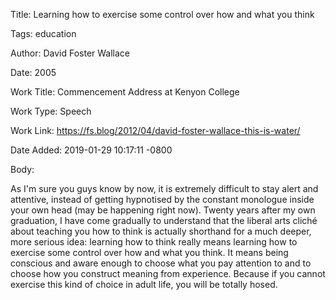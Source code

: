 Title:  Learning how to exercise some control over how and what you think

Tags:   education

Author: David Foster Wallace

Date:   2005

Work Title: Commencement Address at Kenyon College

Work Type: Speech

Work Link: https://fs.blog/2012/04/david-foster-wallace-this-is-water/

Date Added: 2019-01-29 10:17:11 -0800

Body: 

As I'm sure you guys know by now, it is extremely difficult to stay alert and attentive, instead of getting hypnotised by the constant monologue inside your own head (may be happening right now). Twenty years after my own graduation, I have come gradually to understand that the liberal arts cliché about teaching you how to think is actually shorthand for a much deeper, more serious idea: learning how to think really means learning how to exercise some control over how and what you think. It means being conscious and aware enough to choose what you pay attention to and to choose how you construct meaning from experience. Because if you cannot exercise this kind of choice in adult life, you will be totally hosed. 

